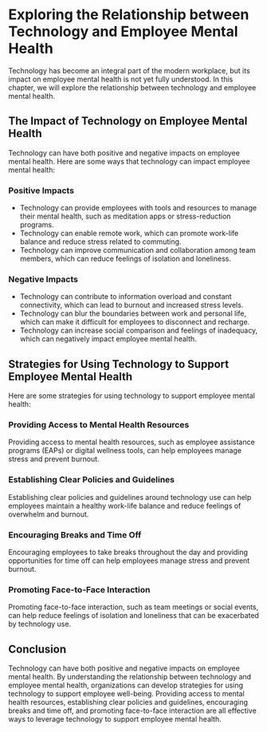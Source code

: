 # Exploring the Relationship between Technology and Employee Mental Health

Technology has become an integral part of the modern workplace, but its impact on employee mental health is not yet fully understood. In this chapter, we will explore the relationship between technology and employee mental health.

The Impact of Technology on Employee Mental Health
--------------------------------------------------

Technology can have both positive and negative impacts on employee mental health. Here are some ways that technology can impact employee mental health:

### Positive Impacts

* Technology can provide employees with tools and resources to manage their mental health, such as meditation apps or stress-reduction programs.
* Technology can enable remote work, which can promote work-life balance and reduce stress related to commuting.
* Technology can improve communication and collaboration among team members, which can reduce feelings of isolation and loneliness.

### Negative Impacts

* Technology can contribute to information overload and constant connectivity, which can lead to burnout and increased stress levels.
* Technology can blur the boundaries between work and personal life, which can make it difficult for employees to disconnect and recharge.
* Technology can increase social comparison and feelings of inadequacy, which can negatively impact employee mental health.

Strategies for Using Technology to Support Employee Mental Health
-----------------------------------------------------------------

Here are some strategies for using technology to support employee mental health:

### Providing Access to Mental Health Resources

Providing access to mental health resources, such as employee assistance programs (EAPs) or digital wellness tools, can help employees manage stress and prevent burnout.

### Establishing Clear Policies and Guidelines

Establishing clear policies and guidelines around technology use can help employees maintain a healthy work-life balance and reduce feelings of overwhelm and burnout.

### Encouraging Breaks and Time Off

Encouraging employees to take breaks throughout the day and providing opportunities for time off can help employees manage stress and prevent burnout.

### Promoting Face-to-Face Interaction

Promoting face-to-face interaction, such as team meetings or social events, can help reduce feelings of isolation and loneliness that can be exacerbated by technology use.

Conclusion
----------

Technology can have both positive and negative impacts on employee mental health. By understanding the relationship between technology and employee mental health, organizations can develop strategies for using technology to support employee well-being. Providing access to mental health resources, establishing clear policies and guidelines, encouraging breaks and time off, and promoting face-to-face interaction are all effective ways to leverage technology to support employee mental health.

